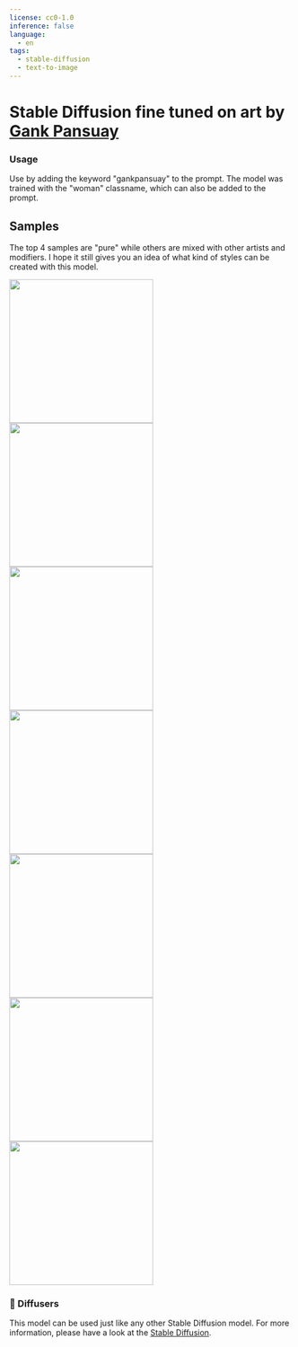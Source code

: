 ```yaml
---
license: cc0-1.0
inference: false
language:
  - en
tags:
  - stable-diffusion
  - text-to-image
---
```


# Stable Diffusion fine tuned on art by [Gank Pansuay](https://www.instagram.com/gank_pansuay/)

### Usage
Use by adding the keyword "gankpansuay" to the prompt. The model was trained with the "woman" classname, which can also be added to the prompt.

## Samples
The top 4 samples are "pure" while others are mixed with other artists and modifiers. I hope it still gives you an idea of what kind of 
styles can be created with this model.

<img src="https://huggingface.co/Froddan/gankpansuay/resolve/main/1400_index3.png" width="256px"/>
<img src="https://huggingface.co/Froddan/gankpansuay/resolve/main/1400_index4.png" width="256px"/>
<img src="https://huggingface.co/Froddan/gankpansuay/resolve/main/1400_index5.png" width="256px"/>
<img src="https://huggingface.co/Froddan/gankpansuay/resolve/main/1400_index7.png" width="256px"/>
<img src="https://huggingface.co/Froddan/gankpansuay/resolve/main/1400_index8.png" width="256px"/>
<img src="https://huggingface.co/Froddan/gankpansuay/resolve/main/index2.png" width="256px"/>
<img src="https://huggingface.co/Froddan/gankpansuay/resolve/main/train_1400_3.png" width="256px"/>

### 🧨 Diffusers

This model can be used just like any other Stable Diffusion model. For more information,
please have a look at the [Stable Diffusion](https://huggingface.co/docs/diffusers/api/pipelines/stable_diffusion).
